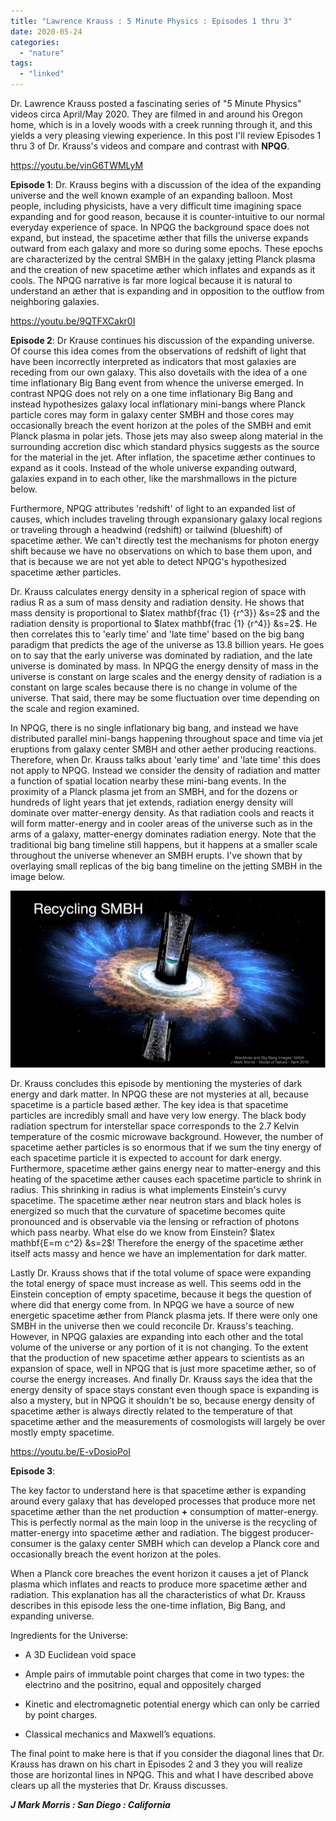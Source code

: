 ```yaml
---
title: "Lawrence Krauss : 5 Minute Physics : Episodes 1 thru 3"
date: 2020-05-24
categories: 
  - "nature"
tags: 
  - "linked"
---
```


Dr. Lawrence Krauss posted a fascinating series of "5 Minute Physics" videos circa April/May 2020. They are filmed in and around his Oregon home, which is in a lovely woods with a creek running through it, and this yields a very pleasing viewing experience. In this post I'll review Episodes 1 thru 3 of Dr. Krauss's videos and compare and contrast with **NPQG**.

https://youtu.be/vinG6TWMLyM

**Episode 1**: Dr. Krauss begins with a discussion of the idea of the expanding universe and the well known example of an expanding balloon. Most people, including physicists, have a very difficult time imagining space expanding and for good reason, because it is counter-intuitive to our normal everyday experience of space. In NPQG the background space does not expand, but instead, the spacetime æther that fills the universe expands outward from each galaxy and more so during some epochs. These epochs are characterized by the central SMBH in the galaxy jetting Planck plasma and the creation of new spacetime æther which inflates and expands as it cools. The NPQG narrative is far more logical because it is natural to understand an æther that is expanding and in opposition to the outflow from neighboring galaxies.

https://youtu.be/9QTFXCakr0I

**Episode 2**: Dr Krause continues his discussion of the expanding universe. Of course this idea comes from the observations of redshift of light that have been incorrectly interpreted as indicators that most galaxies are receding from our own galaxy. This also dovetails with the idea of a one time inflationary Big Bang event from whence the universe emerged. In contrast NPQG does not rely on a one time inflationary Big Bang and instead hypothesizes galaxy local inflationary mini-bangs where Planck particle cores may form in galaxy center SMBH and those cores may occasionally breach the event horizon at the poles of the SMBH and emit Planck plasma in polar jets. Those jets may also sweep along material in the surrounding accretion disc which standard physics suggests as the source for the material in the jet. After inflation, the spacetime æther continues to expand as it cools. Instead of the whole universe expanding outward, galaxies expand in to each other, like the marshmallows in the picture below.

Furthermore, NPQG attributes 'redshift' of light to an expanded list of causes, which includes traveling through expansionary galaxy local regions or traveling through a headwind (redshift) or tailwind (blueshift) of spacetime æther. We can't directly test the mechanisms for photon energy shift because we have no observations on which to base them upon, and that is because we are not yet able to detect NPQG's hypothesized spacetime æther particles.

Dr. Krauss calculates energy density in a spherical region of space with radius R as a sum of mass density and radiation density. He shows that mass density is proportional to $latex mathbf{frac {1} {r^3}} &s=2$ and the radiation density is proportional to $latex mathbf{frac {1} {r^4}} &s=2$. He then correlates this to 'early time' and 'late time' based on the big bang paradigm that predicts the age of the universe as 13.8 billion years. He goes on to say that the early universe was dominated by radiation, and the late universe is dominated by mass. In NPQG the energy density of mass in the universe is constant on large scales and the energy density of radiation is a constant on large scales because there is no change in volume of the universe. That said, there may be some fluctuation over time depending on the scale and region examined.

In NPQG, there is no single inflationary big bang, and instead we have distributed parallel mini-bangs happening throughout space and time via jet eruptions from galaxy center SMBH and other aether producing reactions. Therefore, when Dr. Krauss talks about 'early time' and 'late time' this does not apply to NPQG. Instead we consider the density of radiation and matter a function of spatial location nearby these mini-bang events. In the proximity of a Planck plasma jet from an SMBH, and for the dozens or hundreds of light years that jet extends, radiation energy density will dominate over matter-energy density. As that radiation cools and reacts it will form matter-energy and in cooler areas of the universe such as in the arms of a galaxy, matter-energy dominates radiation energy. Note that the traditional big bang timeline still happens, but it happens at a smaller scale throughout the universe whenever an SMBH erupts. I've shown that by overlaying small replicas of the big bang timeline on the jetting SMBH in the image below.

![](images/recyclebb.png?w=756)

Dr. Krauss concludes this episode by mentioning the mysteries of dark energy and dark matter. In NPQG these are not mysteries at all, because spacetime is a particle based æther. The key idea is that spacetime particles are incredibly small and have very low energy. The black body radiation spectrum for interstellar space corresponds to the 2.7 Kelvin temperature of the cosmic microwave background. However, the number of spacetime aether particles is so enormous that if we sum the tiny energy of each spacetime particle it is expected to account for dark energy. Furthermore, spacetime æther gains energy near to matter-energy and this heating of the spacetime æther causes each spacetime particle to shrink in radius. This shrinking in radius is what implements Einstein's curvy spacetime. The spacetime æther near neutron stars and black holes is energized so much that the curvature of spacetime becomes quite pronounced and is observable via the lensing or refraction of photons which pass nearby. What else do we know from Einstein? $latex mathbf{E=m c^2} &s=2$! Therefore the energy of the spacetime æther itself acts massy and hence we have an implementation for dark matter.

Lastly Dr. Krauss shows that if the total volume of space were expanding the total energy of space must increase as well. This seems odd in the Einstein conception of empty spacetime, because it begs the question of where did that energy come from. In NPQG we have a source of new energetic spacetime æther from Planck plasma jets. If there were only one SMBH in the universe then we could reconcile Dr. Krauss's teaching. However, in NPQG galaxies are expanding into each other and the total volume of the universe or any portion of it is not changing. To the extent that the production of new spacetime æther appears to scientists as an expansion of space, well in NPQG that is just more spacetime æther, so of course the energy increases. And finally Dr. Krauss says the idea that the energy density of space stays constant even though space is expanding is also a mystery, but in NPQG it shouldn't be so, because energy density of spacetime æther is always directly related to the temperature of that spacetime æther and the measurements of cosmologists will largely be over mostly empty spacetime.

https://youtu.be/E-vDosioPoI

**Episode 3**:

The key factor to understand here is that spacetime æther is expanding around every galaxy that has developed processes that produce more net spacetime æther than the net production **+** consumption of matter-energy. This is perfectly normal as the main loop in the universe is the recycling of matter-energy into spacetime æther and radiation. The biggest producer-consumer is the galaxy center SMBH which can develop a Planck core and occasionally breach the event horizon at the poles.

When a Planck core breaches the event horizon it causes a jet of Planck plasma which inflates and reacts to produce more spacetime æther and radiation. This explanation has all the characteristics of what Dr. Krauss describes in this episode less the one-time inflation, Big Bang, and expanding universe.

Ingredients for the Universe:

- A 3D Euclidean void space

- Ample pairs of immutable point charges that come in two types: the electrino and the positrino, equal and oppositely charged

- Kinetic and electromagnetic potential energy which can only be carried by point charges.

- Classical mechanics and Maxwell’s equations.

The final point to make here is that if you consider the diagonal lines that Dr. Krauss has drawn on his chart in Episodes 2 and 3 they you will realize those are horizontal lines in NPQG. This and what I have described above clears up all the mysteries that Dr. Krauss discusses.

**_J Mark Morris : San Diego : California_**
